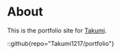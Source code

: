 # About
This is the portfolio site for [Takumi](https://github.com/Takumi1217).

::github{repo="Takumi1217/portfolio"}
